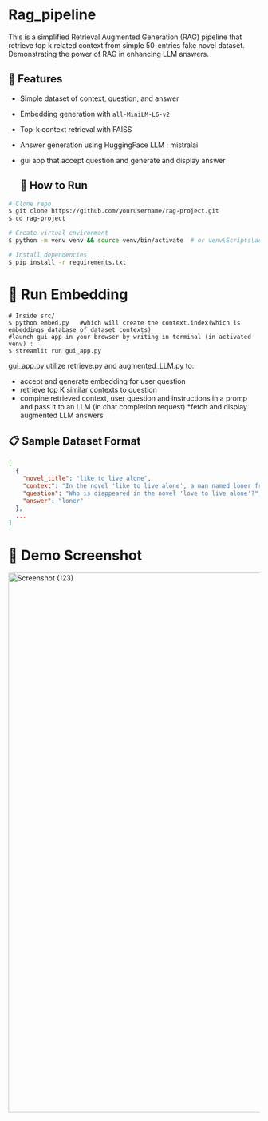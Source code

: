 # Rag_pipeline
This is a simplified Retrieval Augmented Generation (RAG) pipeline that retrieve top k related context from simple 50-entries fake novel dataset. Demonstrating the power of RAG in enhancing LLM answers.

## 📌 Features
- Simple dataset of context, question, and answer
- Embedding generation with `all-MiniLM-L6-v2`
- Top-k context retrieval with FAISS
- Answer generation using HuggingFace LLM : mistralai
- gui app that accept question and generate and display answer 

  ## 🚀 How to Run
```bash
# Clone repo
$ git clone https://github.com/yourusername/rag-project.git
$ cd rag-project

# Create virtual environment
$ python -m venv venv && source venv/bin/activate  # or venv\Scripts\activate on Windows

# Install dependencies
$ pip install -r requirements.txt
```

  # 🧪 Run Embedding
  ```terminal
  # Inside src/
  $ python embed.py   #which will create the context.index(which is embeddings database of dataset contexts)
  #launch gui app in your browser by writing in terminal (in activated venv) :
  $ streamlit run gui_app.py
  ```

gui_app.py utilize retrieve.py and augmented_LLM.py to:
* accept and generate embedding for user question
* retrieve top K similar contexts to question 
* compine retrieved context, user question and instructions in a promp and pass it to an LLM (in chat completion request)
*fetch and display augmented LLM answers

## 📋 Sample Dataset Format
```json
[
  {
    "novel_title": "like to live alone",
    "context": "In the novel 'like to live alone', a man named loner from 'silence shadow' village disappeared into                 the mists. Legends say he's living happily alone on mountain fijstu.",
    "question": "Who is diappeared in the novel 'love to live alone'?",
    "answer": "loner"
  },
  ...
]
```
    
# 📸 Demo Screenshot
<img width="1920" height="1080" alt="Screenshot (123)" src="https://github.com/user-attachments/assets/196ae68d-aed9-405a-a18c-77ce5502c30d" />
